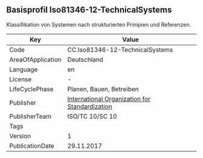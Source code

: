 ## Basisprofil Iso81346-12-TechnicalSystems
Klassifikation von Systemen nach strukturierten Prinipien und Referenzen.

Key | Value |
--|--|
Code | CC.Iso81346-12-TechnicalSystems |  
AreaOfApplication | Deutschland |  
Language | en |  
License | - |  
LifeCyclePhase | Planen, Bauen, Betreiben |  
Publisher | [International Organization for Standardization](https://www.iso.org/standard/63886.html) |  
PublisherTeam | ISO/TC 10/SC 10 |  
Tags |  |  
Version | 1 |  
PublicationDate | 29.11.2017 |  
